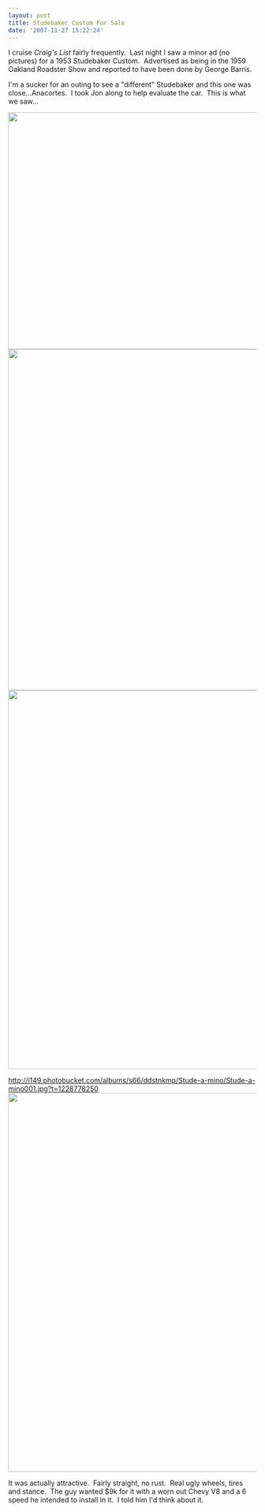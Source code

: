 ```yaml
---
layout: post
title: Studebaker Custom For Sale
date: '2007-11-27 15:22:24'
---
```

I cruise <em>Craig's List</em> fairly frequently.  Last night I saw a minor ad (no pictures) for a 1953 Studebaker Custom.  Advertised as being in the 1959 Oakland Roadster Show and reported to have been done by George Barris.

I'm a sucker for an outing to see a "different" Studebaker and this one was close...Anacortes.  I took Jon along to help evaluate the car.  This is what we saw...

<img class="alignnone" title="stude a mino" src="http://i149.photobucket.com/albums/s66/ddstnkmp/Stude-a-mino/Stude-a-mino005.jpg?t=1228777712" alt="" width="640" height="480" />

<img class="alignnone" title="stude a mino" src="http://i149.photobucket.com/albums/s66/ddstnkmp/Stude-a-mino/Stude-a-mino003.jpg?t=1228778097" alt="" width="922" height="691" />

<img class="alignnone" title="stude a mino" src="http://i149.photobucket.com/albums/s66/ddstnkmp/Stude-a-mino/Stude-a-mino004.jpg?t=1228778211" alt="" width="1024" height="768" />

http://i149.photobucket.com/albums/s66/ddstnkmp/Stude-a-mino/Stude-a-mino001.jpg?t=1228778250<img class="alignnone" title="stude a mino" src="http://i149.photobucket.com/albums/s66/ddstnkmp/Stude-a-mino/Stude-a-mino001.jpg?t=1228778250" alt="" width="1024" height="768" />

It was actually attractive.  Fairly straight, no rust.  Real ugly wheels, tires and stance.  The guy wanted $9k for it with a worn out Chevy V8 and a 6 speed he intended to install in it.  I told him I'd think about it.
